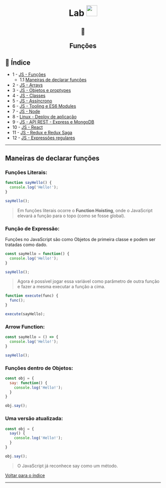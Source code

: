 <h1 align="center">
  Lab <img src="https://camo.githubusercontent.com/15db4280f306a50d7f567cc5eb67c38c476097e0/68747470733a2f2f692e6962622e636f2f636766623730622f617364642e706e67" width=35>
</h1>


<h2 align="center">  
  
  :memo:
  
  Funções
</h2>

## <a name="i">:robot: Índice</a>

- 1 -   [JS - Funções](#1-1)
  - 1.1 [Maneiras de declarar funções](#1-1)
- 2 -   [JS - Arrays]()
- 3 -   [JS - Objetos e proptypes]()
- 4 -   [JS - Classes]()
- 5 -   [JS - Assíncrono]()
- 6 -   [JS - Tooling e ES6 Modules]()
- 7 -   [JS - Node]()
- 8 -   [Linux - Deploy de aplicação]()
- 9 -   [JS - API REST - Express e MongoDB]()
- 10 -  [JS - React]()
- 11 -  [JS - Redux e Redux Saga]()
- 12 -  [JS - Expressões regulares]()
  
****

## <a name="1-1">Maneiras de declarar funções</a>

### **Funções Literais:**

```js
function sayHello() {
  console.log('Hello!');
}

sayHello();
```
> Em funções literais ocorre o **Function Hoisting**, onde o JavaScript elevará a função para o topo (como se fosse global).

### **Função de Expressão:**

Funções no JavaScript são como Objetos de primeira classe e podem ser tratadas como dado.

```js
const sayHello = function() {
  console.log('Hello!');
}

sayHello();
```
> Agora é possível jogar essa variável como parâmetro de outra função e fazer a mesma executar a função a cima.

```js
function execute(func) {
  func();
}

execute(sayHello);
```

### **Arrow Function:**

```js
const sayHello = () => {
  console.log('Hello!');
}

sayHello();
```

### **Funções dentro de Objetos:**

```js
const obj = {
  say: function() {
    console.log('Hello!');
  }
}

obj.say();
```

### **Uma versão atualizada:**

```js
const obj = {
  say() {
    console.log('Hello!');
  }
}

obj.say();
```
> O JavaScript já reconhece say como um método.

[Voltar para o índice](#i)
****
